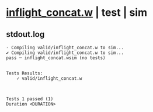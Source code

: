 # [inflight_concat.w](../../../../examples/tests/valid/inflight_concat.w) | test | sim

## stdout.log
```log
- Compiling valid/inflight_concat.w to sim...
✔ Compiling valid/inflight_concat.w to sim...
pass ─ inflight_concat.wsim (no tests)
 

Tests Results:
    ✓ valid/inflight_concat.w



Tests 1 passed (1) 
Duration <DURATION>

```

